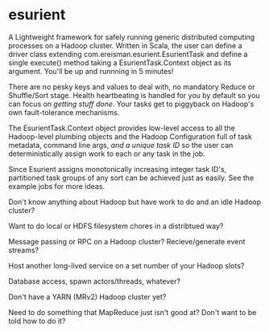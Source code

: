 esurient
========

A Lightweight framework for safely running generic distributed computing processes on a Hadoop cluster.
Written in Scala, the user can define a driver class extending com.ereisman.esurient.EsurientTask and define a single
execute() method taking a EsurientTask.Context object as its argument. You'll be up and runnning in 5 minutes!

There are no pesky keys and values to deal with, no mandatory Reduce or Shuffle/Sort stage. Health heartbeating is handled for you
by default so you can focus on _getting stuff done_. Your tasks get to piggyback on Hadoop's own fault-tolerance mechanisms.

The EsurientTask.Context object provides low-level access to all the Hadoop-level plumbing objects and the Hadoop Configuration
full of task metadata, command line args, _and a unique task ID_ so the user can deterministically assign work to each or any
task in the job.

Since Esurient assigns monotonically increasing integer task ID's, partitioned task groups of any sort can be achieved just as easily. See the example jobs for more ideas.

Don't know anything about Hadoop but have work to do and an idle Hadoop cluster?

Want to do local or HDFS filesystem chores in a distribtued way?

Message passing or RPC on a Hadoop cluster? Recieve/generate event streams?

Host another long-lived service on a set number of your Hadoop slots?

Database access, spawn actors/threads, whatever?

Don't have a YARN (MRv2) Hadoop cluster yet?

Need to do something that MapReduce just isn't good at? Don't want to be told how to do it?

